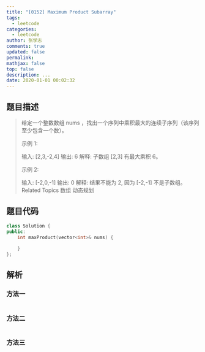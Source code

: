```yaml
---
title: "[0152] Maximum Product Subarray"
tags:
  - leetcode
categories:
  - leetcode
author: 张学志
comments: true
updated: false
permalink:
mathjax: false
top: false
description: ...
date: 2020-01-01 00:02:32
---
```


## 题目描述

> 给定一个整数数组 nums ，找出一个序列中乘积最大的连续子序列（该序列至少包含一个数）。 
> 
> 示例 1: 
> 
> 输入: [2,3,-2,4]
> 输出: 6
> 解释: 子数组 [2,3] 有最大乘积 6。
> 
> 
> 示例 2: 
> 
> 输入: [-2,0,-1]
> 输出: 0
> 解释: 结果不能为 2, 因为 [-2,-1] 不是子数组。 
> Related Topics 数组 动态规划

## 题目代码

```cpp
class Solution {
public:
    int maxProduct(vector<int>& nums) {
        
    }
};
```

## 解析

### 方法一

```cpp

```

### 方法二

```cpp

```

### 方法三

```cpp

```

